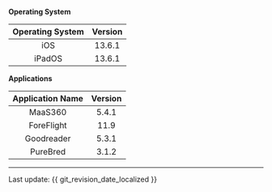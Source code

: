 **Operating System**

| Operating System | Version |
| :------------: | :-------------: |
| iOS | 13.6.1 |
| iPadOS | 13.6.1 |

**Applications**

| Application Name | Version |
| :------------: | :-------------: |
| MaaS360 | 5.4.1 |
| ForeFlight | 11.9 |
| Goodreader | 5.3.1 |
| PureBred | 3.1.2 |

---

Last update: {{ git_revision_date_localized }}